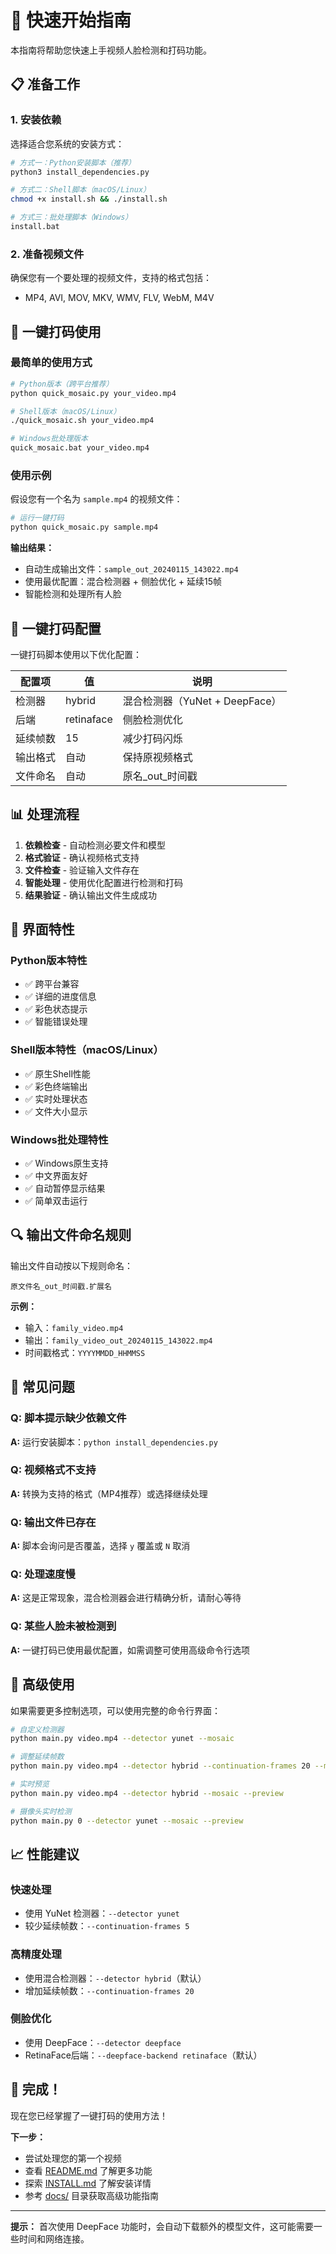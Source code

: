 # 🚀 快速开始指南

本指南将帮助您快速上手视频人脸检测和打码功能。

## 📋 准备工作

### 1. 安装依赖

选择适合您系统的安装方式：

```bash
# 方式一：Python安装脚本（推荐）
python3 install_dependencies.py

# 方式二：Shell脚本（macOS/Linux）
chmod +x install.sh && ./install.sh

# 方式三：批处理脚本（Windows）
install.bat
```

### 2. 准备视频文件

确保您有一个要处理的视频文件，支持的格式包括：
- MP4, AVI, MOV, MKV, WMV, FLV, WebM, M4V

## 🎯 一键打码使用

### 最简单的使用方式

```bash
# Python版本（跨平台推荐）
python quick_mosaic.py your_video.mp4

# Shell版本（macOS/Linux）
./quick_mosaic.sh your_video.mp4

# Windows批处理版本
quick_mosaic.bat your_video.mp4
```

### 使用示例

假设您有一个名为 `sample.mp4` 的视频文件：

```bash
# 运行一键打码
python quick_mosaic.py sample.mp4
```

**输出结果：**
- 自动生成输出文件：`sample_out_20240115_143022.mp4`
- 使用最优配置：混合检测器 + 侧脸优化 + 延续15帧
- 智能检测和处理所有人脸

## 🔧 一键打码配置

一键打码脚本使用以下优化配置：

| 配置项 | 值 | 说明 |
|--------|----|---------|
| 检测器 | hybrid | 混合检测器（YuNet + DeepFace） |
| 后端 | retinaface | 侧脸检测优化 |
| 延续帧数 | 15 | 减少打码闪烁 |
| 输出格式 | 自动 | 保持原视频格式 |
| 文件命名 | 自动 | 原名_out_时间戳 |

## 📊 处理流程

1. **依赖检查** - 自动检测必要文件和模型
2. **格式验证** - 确认视频格式支持
3. **文件检查** - 验证输入文件存在
4. **智能处理** - 使用优化配置进行检测和打码
5. **结果验证** - 确认输出文件生成成功

## 🎨 界面特性

### Python版本特性
- ✅ 跨平台兼容
- ✅ 详细的进度信息
- ✅ 彩色状态提示
- ✅ 智能错误处理

### Shell版本特性（macOS/Linux）
- ✅ 原生Shell性能
- ✅ 彩色终端输出
- ✅ 实时处理状态
- ✅ 文件大小显示

### Windows批处理特性
- ✅ Windows原生支持
- ✅ 中文界面友好
- ✅ 自动暂停显示结果
- ✅ 简单双击运行

## 🔍 输出文件命名规则

输出文件自动按以下规则命名：

```
原文件名_out_时间戳.扩展名
```

**示例：**
- 输入：`family_video.mp4`
- 输出：`family_video_out_20240115_143022.mp4`
- 时间戳格式：`YYYYMMDD_HHMMSS`

## 🚨 常见问题

### Q: 脚本提示缺少依赖文件
**A:** 运行安装脚本：`python install_dependencies.py`

### Q: 视频格式不支持
**A:** 转换为支持的格式（MP4推荐）或选择继续处理

### Q: 输出文件已存在
**A:** 脚本会询问是否覆盖，选择 `y` 覆盖或 `N` 取消

### Q: 处理速度慢
**A:** 这是正常现象，混合检测器会进行精确分析，请耐心等待

### Q: 某些人脸未被检测到
**A:** 一键打码已使用最优配置，如需调整可使用高级命令行选项

## 🎯 高级使用

如果需要更多控制选项，可以使用完整的命令行界面：

```bash
# 自定义检测器
python main.py video.mp4 --detector yunet --mosaic

# 调整延续帧数
python main.py video.mp4 --detector hybrid --continuation-frames 20 --mosaic

# 实时预览
python main.py video.mp4 --detector hybrid --mosaic --preview

# 摄像头实时检测
python main.py 0 --detector yunet --mosaic --preview
```

## 📈 性能建议

### 快速处理
- 使用 YuNet 检测器：`--detector yunet`
- 较少延续帧数：`--continuation-frames 5`

### 高精度处理
- 使用混合检测器：`--detector hybrid`（默认）
- 增加延续帧数：`--continuation-frames 20`

### 侧脸优化
- 使用 DeepFace：`--detector deepface`
- RetinaFace后端：`--deepface-backend retinaface`（默认）

## 🎉 完成！

现在您已经掌握了一键打码的使用方法！

**下一步：**
- 尝试处理您的第一个视频
- 查看 [README.md](README.md) 了解更多功能
- 探索 [INSTALL.md](INSTALL.md) 了解安装详情
- 参考 [docs/](docs/) 目录获取高级功能指南

---

**提示：** 首次使用 DeepFace 功能时，会自动下载额外的模型文件，这可能需要一些时间和网络连接。